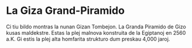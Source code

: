 # La Giza Grand-Piramido

Ci tiu bildo montras la nunan Gizan Tombejon. La Granda Piramido de Gizo kusas
maldekstre. Estas la plej malnova konstruita de la Egiptanoj en 2560 a.K. Gi
estis la plej alta homfarita strukturo dum preskau 4,000 jaroj.
